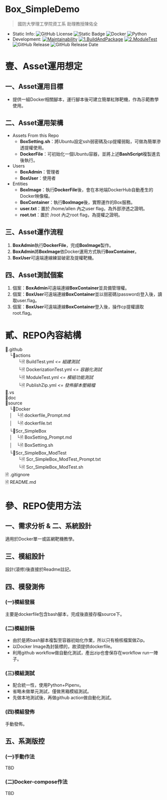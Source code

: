 Box_SimpleDemo
====
> 國防大學理工學院資工系 助理教授陳佑全

* Static Info: 
  ![GitHub License](https://img.shields.io/github/license/TwMoonBear-Arsenal/Box_PaperPass)
  ![Static Badge](https://img.shields.io/badge/Bash_Script-2A2Ba2)
  ![Docker](https://img.shields.io/badge/Docker-2496ED?logo=docker&logoColor=white)
  ![Python](https://img.shields.io/badge/Python-14354C.svg?logo=python&logoColor=white)
* Development: 
  [![Maintainability](https://api.codeclimate.com/v1/badges/da0c547d8c6236d10e0e/maintainability)](https://codeclimate.com/github/TwMoonBear-Arsenal/Box_PaperPass/maintainability)
  [![1.BuildAndPackage](https://github.com/TwMoonBear-Arsenal/Box_PaperPass/actions/workflows/1.BuildAndPackage.yml/badge.svg)](https://github.com/TwMoonBear-Arsenal/Box_PaperPass/actions/workflows/1.BuildAndPackage.yml)
  [![2.ModuleTest](https://github.com/TwMoonBear-Arsenal/Box_PaperPass/actions/workflows/2.ModuleTest.yml/badge.svg)](https://github.com/TwMoonBear-Arsenal/Box_PaperPass/actions/workflows/2.ModuleTest.yml)
  ![GitHub Release](https://img.shields.io/github/v/release/TwMoonBear-Arsenal/Box_PaperPass)
  ![GitHub Release Date](https://img.shields.io/github/release-date/TwMoonBear-Arsenal/Box_PaperPass)

# 壹、Asset運用想定

## 一、Asset運用目標

* 提供一組Docker相關腳本，運行腳本後可建立簡單紅隊靶機，作為示範教學使用。

## 二、Asset運用架構

* Assets From this Repo
  - **BoxSetting.sh**：將Ubuntu設定ssh弱密碼及cp提權弱點，可做為簡單滲透提權使用。
  - **DockerFile**：可初始化一個Ubuntu容器，並將上述**BashScript**複製進去後執行。
* Users
  - **BoxAdmin**：管理者
  - **BoxUser**：使用者
* Entities
  - **BoxImage**：執行**DockerFile**後，會在本地端DockerHub自動產生的Docker映像檔。
  - **BoxContainer**：執行**BoxImage**後，實際運作的Box服務。
  - **user.txt**：置於 /home/allen 內之user flag，為外部滲透之證明。
  - **root.txt**：置於 /root 內之root flag，為提權之證明。
  
## 三、Asset運作流程

1. **BoxAdmin**執行**DockerFile**，完成**BoxImage**製作。
2. **BoxAdmin**將**BoxImage**依Docker運用方式執行**BoxContainer**。
3. **BoxUser**可遠端連線練習破密及提權靶機。

## 四、Asset測試個案

1. 個案：**BoxAdmin**可遠端連線**BoxContainer**並具備管理權。
2. 個案：**BoxUser**可遠端連線**BoxContainer**並以弱密碼(password)登入後，讀取user.flag。
3. 個案：**BoxUser**可遠端連線**BoxContainer**登入後，操作cp提權讀取root.flag。

# 貳、REPO內容結構

📁.github  <br/>
　└📁actions  <br/>
　　　└🗎 BuildTest.yml *<= 組建測試* <br/> 
　　　└🗎 DockerizationTest.yml *<= 容器化測試* <br/>
　　　└🗎 ModuleTest.yml *<= 模組功能測試* <br/>
　　　└🗎 PublishZip.yml *<= 發佈腳本壓縮檔* <br/>
📁.vs<br/>
📁doc<br/>
📁source<br/>
　└📁Docker<br/>
　│　└🗎 dockerfile_Prompt.md<br/>
　│　└🗎 dockerfile.txt<br/>
　└📁Scr_SimpleBox<br/>
　│　└🗎 BoxSetting_Prompt.md<br/>
　│　└🗎 BoxSetting.sh<br/>
　└📁Scr_SimpleBox_ModTest<br/>
　　　└🗎 Scr_SimpleBox_ModTest_Prompt.txt<br/>
　　　└🗎 Scr_SimpleBox_ModTest.sh<br/>
🗎 .gitignore<br/>
🗎 README.md<br/>

# 參、REPO使用方法

## 一、需求分析 & 二、系統設計

適用於Docker單一或區網靶機教學。

## 三、模組設計

設計(滾修)後直接於Readme註記。

## 四、模發測佈

### (一)模組發展

主要是dockerfile包含bash腳本，完成後直接存檔source下。

### (二)模組封裝

* 由於是將bash腳本複製至容器初始化作業，所以只有檢核檔案做Zip。 
* 以Docker Image為封裝標的，故須提供dockerfile。
* 利用github workflow做自動化測試，產出zip也會保存在workflow run一陣子。

### (三)模組測試

* 配合統一性，使用Python+Pipenv。
* 省略未做單元測試，僅做黑箱模組測試。
* 先做本地測試後，再做github action做自動化測試。

### (四)模組發佈

手動發佈。

## 五、系測版控

### (一)手動作法

TBD

### (二)Docker-compose作法

TBD
